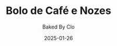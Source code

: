 ---
layout: post
layout-type: 2
date: 2025-01-26
title: "Bolo de Café e Nozes"
description: "Bolo vegan macio de café e nozes, com um creme de queijo leve e irresistível"
keywords: "Bolo vegano de café, Receita de bolo com creme de queijo vegano, Bolo vegano com aquafaba, Bolo de café com nozes vegano, Receita fácil de bolo vegano, Bolo sem ovos e sem leite, Sobremesa vegana com café, Bolo vegano com creme leve, Bolo de café vegano saudável, Bolo para veganos com nozes e creme"
permalink: /bolo-cafe-nozes/
type: ["Sobremesa"]
protein: []
image: "/assets/img/bolo-de-cafe-nos.webp"
serve: 16 fatias
diet: ["s-soja","s-frutos-secos","s-gluten"]
time-total: 45
time-prepar: 20
time-confe: 25
calorias: 150
proteinas: 2.5
lipidos: 7.5
hidratos: 20
author: Baked By Clo
new: 
ingredients:
    o Bolo:
    - 3 c.sopa | de Café instantâneo (para um sabor mais intenso, use 4 c.sopa)
    - 3 c.sopa | de Água a ferver
    - 230 gr | de Farinha com Fermento
    - 0.5 c.chá | de Bicarbonato de Sódio
    - 180 gr | de Açúcar
    - 240 ml | de Bebida Vegetal de Soja
    - 6 c.sopa | de Óleo Vegetal
    - 1 c.chá | de Extrato de Baunilha
    - 1 c.chá | de Vinagre
    - 100 gr | de Nozes picadas
    o Creme de "Queijo":
    - 50 gr | de 'Queijo Creme' vegan (usei da Violife)
    - 30 gr | de Manteiga vegan (uso da Alpro)
    - 0.5 c.chá | de Extrato de Baunilha
    - 50 gr | de Açúcar
    - 2 c.sopa | de Bebida Vegetal de Soja
    - 4 c.sopa | de Aquafaba (batida em castelo)
    a Decoração:
    - 3 c.sopa | de Nozes picadas
instructions:
    o Bolo:
    - Pré-aquecer o forno a 180°C. Untar uma forma retangular com azeite/manteiga e polvilhar com farinha.
    - Misturar o café instantâneo com a água a ferver e deixar arrefecer.
    - Numa tigela grande, misturar a farinha, o bicarbonato de sódio e o açúcar.
    - Adicionar a bebida vegetal de soja, o café já arrefecido, o óleo, o extrato de baunilha e o vinagre. Misturar bem até obter uma massa homogénea.
    - Envolver delicadamente as nozes picadas na massa. Verter a massa na forma e espalhar uniformemente.
    - Levar ao forno durante 25 minutos ou até que um palito inserido no centro saia limpo. Deixar o bolo arrefecer na forma por 30 minutos, depois desenformar para uma grelha. Deixar arrefecer completamente.
    o Creme de 'Queijo':
    - Numa tigela, bater o 'queijo' creme vegan, a manteiga vegan e o extrato de baunilha até obter uma mistura lisa e homogénea
    - Adicionar o açúcar e bater bem até que fique bem incorporado.
    - Acrescentar a bebida vegetal de soja e misturar bem novamente.
    - Noutro recipiente, bater a aquafaba até formar picos suaves e, em seguida, medir 4 colheres de sopa da aquafaba já batida.
    - Envolver delicadamente a aquafaba batida no creme de 'queijo', misturando cuidadosamente para manter a leveza.
    a Decoração:
    - Depois de frio, espalhar o creme de 'queijo' sobre o bolo e decorar com as nozes picadas. Cortar em 16 pedaços e servir.
notes:
    - Para obter melhores resultados, bater a aquafaba bem fria e adicionar um pouco de sumo de limão, o que ajudará a obter uma textura mais firme.
    - A aquafaba pode demorar entre 10 a 15 minutos a bater até formar picos firmes.
    - Utilizar a aquafaba logo após ser batida para garantir a textura leve do creme.
    - Guardar o bolo num recipiente hermético no frigorífico por até 5 dias.
    - Este bolo foi inspirado em Baked By Clo
---